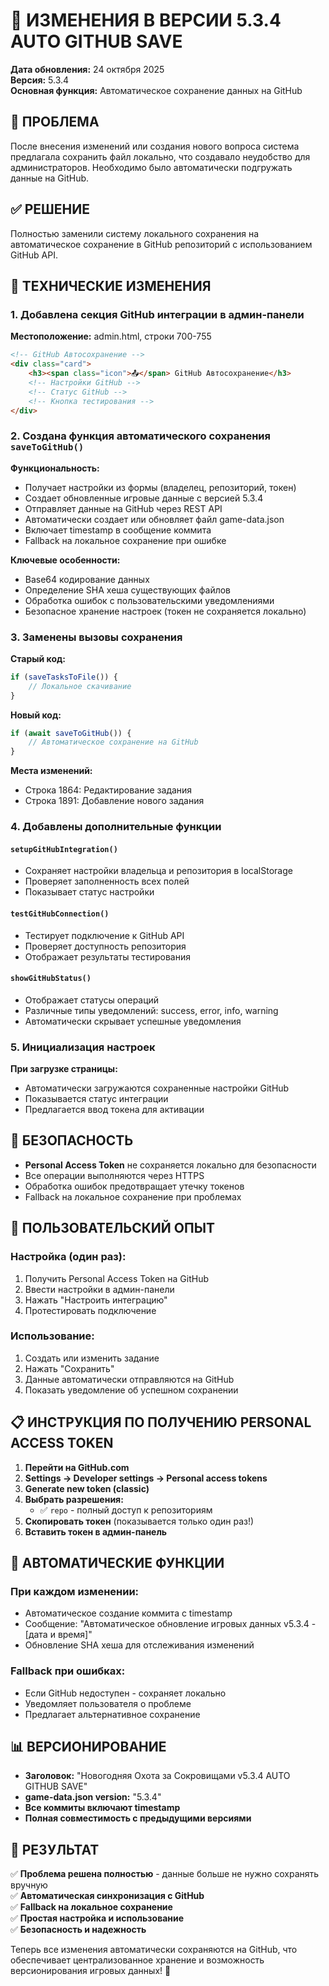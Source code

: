 # 🎄 ИЗМЕНЕНИЯ В ВЕРСИИ 5.3.4 AUTO GITHUB SAVE

**Дата обновления:** 24 октября 2025  
**Версия:** 5.3.4  
**Основная функция:** Автоматическое сохранение данных на GitHub

## 🐛 ПРОБЛЕМА

После внесения изменений или создания нового вопроса система предлагала сохранить файл локально, что создавало неудобство для администраторов. Необходимо было автоматически подгружать данные на GitHub.

## ✅ РЕШЕНИЕ

Полностью заменили систему локального сохранения на автоматическое сохранение в GitHub репозиторий с использованием GitHub API.

## 🔧 ТЕХНИЧЕСКИЕ ИЗМЕНЕНИЯ

### 1. Добавлена секция GitHub интеграции в админ-панели

**Местоположение:** admin.html, строки 700-755
```html
<!-- GitHub Автосохранение -->
<div class="card">
    <h3><span class="icon">📤</span> GitHub Автосохранение</h3>
    <!-- Настройки GitHub -->
    <!-- Статус GitHub -->
    <!-- Кнопка тестирования -->
</div>
```

### 2. Создана функция автоматического сохранения `saveToGitHub()`

**Функциональность:**
- Получает настройки из формы (владелец, репозиторий, токен)
- Создает обновленные игровые данные с версией 5.3.4
- Отправляет данные на GitHub через REST API
- Автоматически создает или обновляет файл game-data.json
- Включает timestamp в сообщение коммита
- Fallback на локальное сохранение при ошибке

**Ключевые особенности:**
- Base64 кодирование данных
- Определение SHA хеша существующих файлов
- Обработка ошибок с пользовательскими уведомлениями
- Безопасное хранение настроек (токен не сохраняется локально)

### 3. Заменены вызовы сохранения

**Старый код:**
```javascript
if (saveTasksToFile()) {
    // Локальное скачивание
}
```

**Новый код:**
```javascript
if (await saveToGitHub()) {
    // Автоматическое сохранение на GitHub
}
```

**Места изменений:**
- Строка 1864: Редактирование задания
- Строка 1891: Добавление нового задания

### 4. Добавлены дополнительные функции

#### `setupGitHubIntegration()`
- Сохраняет настройки владельца и репозитория в localStorage
- Проверяет заполненность всех полей
- Показывает статус настройки

#### `testGitHubConnection()`
- Тестирует подключение к GitHub API
- Проверяет доступность репозитория
- Отображает результаты тестирования

#### `showGitHubStatus()`
- Отображает статусы операций
- Различные типы уведомлений: success, error, info, warning
- Автоматически скрывает успешные уведомления

### 5. Инициализация настроек

**При загрузке страницы:**
- Автоматически загружаются сохраненные настройки GitHub
- Показывается статус интеграции
- Предлагается ввод токена для активации

## 🔐 БЕЗОПАСНОСТЬ

- **Personal Access Token** не сохраняется локально для безопасности
- Все операции выполняются через HTTPS
- Обработка ошибок предотвращает утечку токенов
- Fallback на локальное сохранение при проблемах

## 🎯 ПОЛЬЗОВАТЕЛЬСКИЙ ОПЫТ

### Настройка (один раз):
1. Получить Personal Access Token на GitHub
2. Ввести настройки в админ-панели
3. Нажать "Настроить интеграцию"
4. Протестировать подключение

### Использование:
1. Создать или изменить задание
2. Нажать "Сохранить"
3. Данные автоматически отправляются на GitHub
4. Показать уведомление об успешном сохранении

## 📋 ИНСТРУКЦИЯ ПО ПОЛУЧЕНИЮ PERSONAL ACCESS TOKEN

1. **Перейти на GitHub.com**
2. **Settings → Developer settings → Personal access tokens**
3. **Generate new token (classic)**
4. **Выбрать разрешения:**
   - ✅ `repo` - полный доступ к репозиториям
5. **Скопировать токен** (показывается только один раз!)
6. **Вставить токен в админ-панель**

## 🔄 АВТОМАТИЧЕСКИЕ ФУНКЦИИ

### При каждом изменении:
- Автоматическое создание коммита с timestamp
- Сообщение: "Автоматическое обновление игровых данных v5.3.4 - [дата и время]"
- Обновление SHA хеша для отслеживания изменений

### Fallback при ошибках:
- Если GitHub недоступен - сохраняет локально
- Уведомляет пользователя о проблеме
- Предлагает альтернативное сохранение

## 📊 ВЕРСИОНИРОВАНИЕ

- **Заголовок:** "Новогодняя Охота за Сокровищами v5.3.4 AUTO GITHUB SAVE"
- **game-data.json version:** "5.3.4"
- **Все коммиты включают timestamp**
- **Полная совместимость с предыдущими версиями**

## 🎉 РЕЗУЛЬТАТ

✅ **Проблема решена полностью** - данные больше не нужно сохранять вручную  
✅ **Автоматическая синхронизация с GitHub**  
✅ **Fallback на локальное сохранение**  
✅ **Простая настройка и использование**  
✅ **Безопасность и надежность**  

Теперь все изменения автоматически сохраняются на GitHub, что обеспечивает централизованное хранение и возможность версионирования игровых данных! 🚀